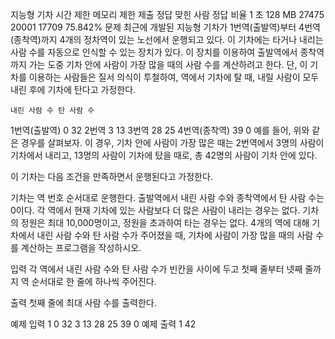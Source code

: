 지능형 기차
시간 제한	메모리 제한	제출	정답	맞힌 사람	정답 비율
1 초	128 MB	27475	20001	17709	75.842%
문제
최근에 개발된 지능형 기차가 1번역(출발역)부터 4번역(종착역)까지 4개의 정차역이 있는 노선에서 운행되고 있다. 이 기차에는 타거나 내리는 사람 수를 자동으로 인식할 수 있는 장치가 있다. 이 장치를 이용하여 출발역에서 종착역까지 가는 도중 기차 안에 사람이 가장 많을 때의 사람 수를 계산하려고 한다. 단, 이 기차를 이용하는 사람들은 질서 의식이 투철하여, 역에서 기차에 탈 때, 내릴 사람이 모두 내린 후에 기차에 탄다고 가정한다.



 	내린 사람 수	탄 사람 수
1번역(출발역)	0	32
2번역	3	13
3번역	28	25
4번역(종착역)	39	0
예를 들어, 위와 같은 경우를 살펴보자. 이 경우, 기차 안에 사람이 가장 많은 때는 2번역에서 3명의 사람이 기차에서 내리고, 13명의 사람이 기차에 탔을 때로, 총 42명의 사람이 기차 안에 있다.

이 기차는 다음 조건을 만족하면서 운행된다고 가정한다.

기차는 역 번호 순서대로 운행한다.
출발역에서 내린 사람 수와 종착역에서 탄 사람 수는 0이다.
각 역에서 현재 기차에 있는 사람보다 더 많은 사람이 내리는 경우는 없다.
기차의 정원은 최대 10,000명이고, 정원을 초과하여 타는 경우는 없다.
4개의 역에 대해 기차에서 내린 사람 수와 탄 사람 수가 주어졌을 때, 기차에 사람이 가장 많을 때의 사람 수를 계산하는 프로그램을 작성하시오.

입력
각 역에서 내린 사람 수와 탄 사람 수가 빈칸을 사이에 두고 첫째 줄부터 넷째 줄까지 역 순서대로 한 줄에 하나씩 주어진다. 

출력
첫째 줄에 최대 사람 수를 출력한다.  

예제 입력 1 
0 32
3 13
28 25
39 0
예제 출력 1 
42